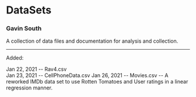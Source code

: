 # DataSets
### Gavin South

A collection of data files and documentation for analysis and collection. 

--------------------------------------------------------------------------------
Added:

Jan 22, 2021 -- Rav4.csv                   
Jan 23, 2021 -- CellPhoneData.csv
Jan 26, 2021 -- Movies.csv -- A reworked IMDb data set to use Rotten Tomatoes and User ratings in a linear regression manner. 
